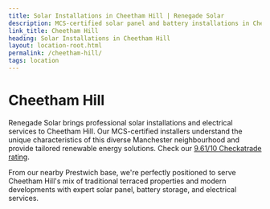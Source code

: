 ```yaml
---
title: Solar Installations in Cheetham Hill | Renegade Solar
description: MCS-certified solar panel and battery installations in Cheetham Hill. Professional electrical services with excellent customer reviews and comprehensive support.
link_title: Cheetham Hill
heading: Solar Installations in Cheetham Hill
layout: location-root.html
permalink: /cheetham-hill/
tags: location
---
```


# Cheetham Hill

Renegade Solar brings professional solar installations and electrical services to Cheetham Hill. Our MCS-certified installers understand the unique characteristics of this diverse Manchester neighbourhood and provide tailored renewable energy solutions. Check our [9.61/10 Checkatrade rating](https://www.checkatrade.com/trades/renegadeelectrical/).

From our nearby Prestwich base, we're perfectly positioned to serve Cheetham Hill's mix of traditional terraced properties and modern developments with expert solar panel, battery storage, and electrical services.